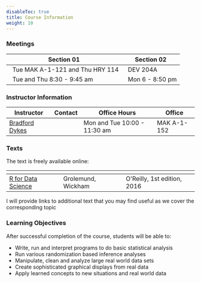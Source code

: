 ```yaml
---
disableToc: true
title: Course Information
weight: 10
---
```


### Meetings

Section 01     | Section 02          
------------------|-------------------
<font color="#0065a4"><i class="fas fa-university fa-lg"></i></font> &nbsp; Tue MAK A-1-121 and Thu HRY 114         | <font color="#0065a4"><i class="fas fa-city"></i></font> &nbsp; DEV 204A
<font color="#0065a4"><i class="fas fa-calendar-alt fa-lg"></i></font> &nbsp; Tue and Thu 8:30 - 9:45 am               | <font color="#0065a4"><i class="fas fa-calendar-alt fa-lg"></i></font> &nbsp; Mon 6 - 8:50 pm

### Instructor Information

Instructor     | Contact          | Office Hours    | Office      
------------------|-------------------|------------------|------------------
[Bradford Dykes](https://dykesb.github.io) | <a href="mailto:dykesb@gvsu.edu" title="email"><i class="fas fa-envelope-square"></i></a> &nbsp; <a href="https://github.com/dykesb" title="GitHub"><i class="fab fa-github-square"></i></a> | Mon and Tue 10:00 - 11:30 am | MAK A-1-152

<!-- &nbsp; <a href="https://twitter.com/bradforddykes" title="Twitter"><i class="fab fa-twitter-square"></i></a> --> 

### Texts

The text is freely available online:

 <span></span>     | <span></span> | <span></span> 
-----------|---------------------------------|----------------------------------
[R for Data Science](http://r4ds.had.co.nz/) | Grolemund, Wickham | O'Reilly, 1st edition, 2016

I will provide links to additional text that you may find useful as we cover the corresponding topic

### Learning Objectives

After successful completion of the course, students will be able to:

  - Write, run and interpret programs to do basic statistical analysis
  - Run various randomization based inference analyses
  - Manipulate, clean and analyze large real world data sets
  - Create sophisticated graphical displays from real data
  - Apply learned concepts to new situations and real world data